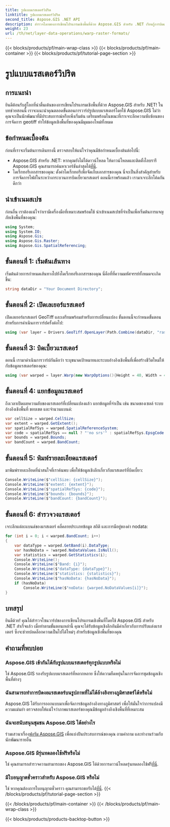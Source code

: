 ```yaml
---
title: รูปแบบแรสเตอร์วิปริต
linktitle: รูปแบบแรสเตอร์วิปริต
second_title: Aspose.GIS .NET API
description: สำรวจโลกของการเขียนโปรแกรมเชิงพื้นที่ด้วย Aspose.GIS สำหรับ .NET เรียนรู้การบิดเบี้ยวรูปแบบแรสเตอร์ทีละขั้นตอนเพื่อการแสดงภาพข้อมูลเชิงพื้นที่ที่ดียิ่งขึ้น
weight: 23
url: /th/net/layer-data-operations/warp-raster-formats/
---
```


{{< blocks/products/pf/main-wrap-class >}}
{{< blocks/products/pf/main-container >}}
{{< blocks/products/pf/tutorial-page-section >}}

# รูปแบบแรสเตอร์วิปริต

## การแนะนำ
ยินดีต้อนรับสู่โลกที่น่าตื่นเต้นของการเขียนโปรแกรมเชิงพื้นที่ด้วย Aspose.GIS สำหรับ .NET! ในบทช่วยสอนนี้ เราจะแนะนำคุณตลอดขั้นตอนการวาร์ปรูปแบบแรสเตอร์โดยใช้ Aspose.GIS ไม่ว่าคุณจะเป็นนักพัฒนาที่มีประสบการณ์หรือเพิ่งเริ่มต้น เตรียมพร้อมในขณะที่เราเจาะลึกความซับซ้อนของการจัดการ geotiff ทำให้ข้อมูลเชิงพื้นที่ของคุณมีมุมมองใหม่ทั้งหมด
## ข้อกำหนดเบื้องต้น
ก่อนที่เราจะเริ่มต้นการเดินทางนี้ ตรวจสอบให้แน่ใจว่าคุณมีข้อกำหนดเบื้องต้นต่อไปนี้:
-  Aspose.GIS สำหรับ .NET: หากคุณยังไม่ได้ดาวน์โหลด ให้ดาวน์โหลดและติดตั้งไลบรารี Aspose.GIS คุณสามารถค้นหาเวอร์ชันล่าสุดได้[ที่นี่](https://releases.aspose.com/gis/net/).
- ไดเร็กทอรีเอกสารของคุณ: ตั้งค่าไดเร็กทอรีเพื่อจัดเก็บเอกสารของคุณ นี่จะเป็นสิ่งสำคัญสำหรับการจัดการไฟล์ในระหว่างกระบวนการบิดเบี้ยวแรสเตอร์
ตอนนี้เราพร้อมแล้ว เรามาเจาะลึกโค้ดกันดีกว่า
## นำเข้าเนมสเปซ
ก่อนอื่น เราต้องแน่ใจว่าเรามีเครื่องมือที่เหมาะสมพร้อมใช้ นำเข้าเนมสเปซที่จำเป็นเพื่อเริ่มต้นการผจญภัยเชิงพื้นที่ของคุณ:
```csharp
using System;
using System.IO;
using Aspose.Gis;
using Aspose.Gis.Raster;
using Aspose.Gis.SpatialReferencing;
```
## ขั้นตอนที่ 1: เริ่มต้นเส้นทาง
เริ่มต้นด้วยการกำหนดเส้นทางไปยังไดเร็กทอรีเอกสารของคุณ นี่คือที่ที่ความมหัศจรรย์ทั้งหมดจะเกิดขึ้น:
```csharp
string dataDir = "Your Document Directory";
```
## ขั้นตอนที่ 2: เปิดเลเยอร์แรสเตอร์
เปิดเลเยอร์แรสเตอร์ GeoTiff และเตรียมพร้อมสำหรับการเปลี่ยนแปลง ขั้นตอนนี้จะกำหนดขั้นตอนสำหรับการดำเนินการวาร์ปครั้งต่อไป:
```csharp
using (var layer = Drivers.GeoTiff.OpenLayer(Path.Combine(dataDir, "raster_float32.tif")))
```
## ขั้นตอนที่ 3: บิดเบี้ยวแรสเตอร์
ตอนนี้ เรามาดำเนินการวาร์ปกันดีกว่า ระบุขนาดเป้าหมายและระบบอ้างอิงเชิงพื้นที่เพื่อสร้างชีวิตใหม่ให้กับข้อมูลแรสเตอร์ของคุณ:
```csharp
using (var warped = layer.Warp(new WarpOptions(){Height = 40, Width = 40, TargetSpatialReferenceSystem = SpatialReferenceSystem.Wgs84}))
```
## ขั้นตอนที่ 4: แยกข้อมูลแรสเตอร์
ถึงเวลาเปิดเผยความลับของแรสเตอร์ที่เปลี่ยนแปลงแล้ว แยกข้อมูลที่จำเป็น เช่น ขนาดของเซลล์ ระบบอ้างอิงเชิงพื้นที่ ขอบเขต และจำนวนแบนด์:
```csharp
var cellSize = warped.CellSize;
var extent = warped.GetExtent();
var spatialRefSys = warped.SpatialReferenceSystem;
var code = spatialRefSys == null ? "'no srs'" : spatialRefSys.EpsgCode.ToString();
var bounds = warped.Bounds;
var bandCount = warped.BandCount;
```
## ขั้นตอนที่ 5: พิมพ์รายละเอียดแรสเตอร์
มาพิมพ์รายละเอียดที่น่าสนใจที่เราค้นพบ เพื่อให้ข้อมูลเชิงลึกเกี่ยวกับแรสเตอร์ที่บิดเบี้ยว:
```csharp
Console.WriteLine($"cellSize: {cellSize}");
Console.WriteLine($"extent: {extent}");
Console.WriteLine($"spatialRefSys: {code}");
Console.WriteLine($"bounds: {bounds}");
Console.WriteLine($"bandCount: {bandCount}");
```
## ขั้นตอนที่ 6: สำรวจวงแรสเตอร์
เจาะลึกแต่ละแบนด์ของแรสเตอร์ คลี่คลายประเภทข้อมูล สถิติ และการมีอยู่ของค่า nodata:
```csharp
for (int i = 0; i < warped.BandCount; i++)
{
    var dataType = warped.GetBand(i).DataType;
    var hasNoData = !warped.NoDataValues.IsNull();
    var statistics = warped.GetStatistics(i);
    Console.WriteLine();
    Console.WriteLine($"Band: {i}");
    Console.WriteLine($"dataType: {dataType}");
    Console.WriteLine($"statistics: {statistics}");
    Console.WriteLine($"hasNoData: {hasNoData}");
    if (hasNoData)
        Console.WriteLine($"noData: {warped.NoDataValues[i]}");
}
```
## บทสรุป
ยินดีด้วย! คุณได้สำรวจโซนวาร์ปของการเขียนโปรแกรมเชิงพื้นที่โดยใช้ Aspose.GIS สำหรับ .NET สำเร็จแล้ว เมื่อทำตามขั้นตอนเหล่านี้ คุณจะได้รับข้อมูลเชิงลึกอันมีค่าเกี่ยวกับการปรับแต่งแรสเตอร์ ซึ่งจะช่วยปลดล็อกความเป็นไปได้ใหม่ๆ สำหรับข้อมูลเชิงพื้นที่ของคุณ
## คำถามที่พบบ่อย
### Aspose.GIS เข้ากันได้กับรูปแบบแรสเตอร์ทุกรูปแบบหรือไม่
ใช่ Aspose.GIS รองรับรูปแบบแรสเตอร์ที่หลากหลาย ซึ่งให้ความยืดหยุ่นในการจัดการชุดข้อมูลเชิงพื้นที่ต่างๆ
### ฉันสามารถทำการบิดงอแรสเตอร์บนรูปภาพที่ไม่ได้อ้างอิงทางภูมิศาสตร์ได้หรือไม่
Aspose.GIS ได้รับการออกแบบมาเพื่อจัดการข้อมูลอ้างอิงทางภูมิศาสตร์ เพื่อให้มั่นใจว่าการแปลงมีความแม่นยำ ตรวจสอบให้แน่ใจว่าภาพแรสเตอร์ของคุณมีข้อมูลอ้างอิงเชิงพื้นที่ที่เหมาะสม
### ฉันจะสนับสนุนชุมชน Aspose.GIS ได้อย่างไร
 ร่วมเสวนาเรื่อง[ฟอรัม Aspose.GIS](https://forum.aspose.com/c/gis/33) เพื่อแบ่งปันประสบการณ์ของคุณ ถามคำถาม และทำงานร่วมกับนักพัฒนารายอื่น
### Aspose.GIS มีรุ่นทดลองใช้ฟรีหรือไม่
 ใช่ คุณสามารถสำรวจความสามารถของ Aspose.GIS ได้ด้วยการดาวน์โหลดรุ่นทดลองใช้ฟรี[ที่นี่](https://releases.aspose.com/).
### มีใบอนุญาตชั่วคราวสำหรับ Aspose.GIS หรือไม่
 ใช่ หากคุณต้องการใบอนุญาตชั่วคราว คุณสามารถขอรับได้[ที่นี่](https://purchase.aspose.com/temporary-license/).
{{< /blocks/products/pf/tutorial-page-section >}}

{{< /blocks/products/pf/main-container >}}
{{< /blocks/products/pf/main-wrap-class >}}

{{< blocks/products/products-backtop-button >}}
